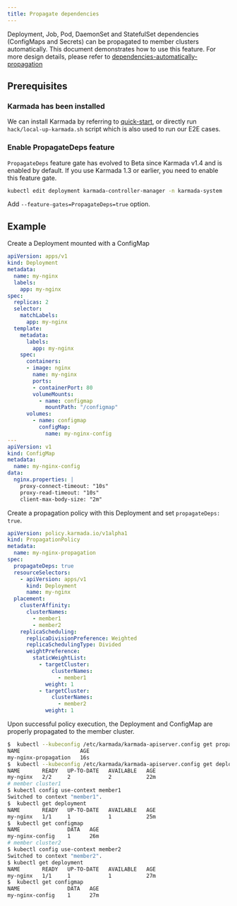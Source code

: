 ```yaml
---
title: Propagate dependencies
---
```


Deployment, Job, Pod, DaemonSet and StatefulSet dependencies (ConfigMaps and Secrets) can be propagated to member
clusters automatically. This document demonstrates how to use this feature. For more design details, please refer to
[dependencies-automatically-propagation](https://github.com/karmada-io/karmada/blob/master/docs/proposals/dependencies-automatically-propagation/README.md)

## Prerequisites
### Karmada has been installed

We can install Karmada by referring to [quick-start](https://github.com/karmada-io/karmada#quick-start), or directly run
`hack/local-up-karmada.sh` script which is also used to run our E2E cases.

### Enable PropagateDeps feature

`PropagateDeps` feature gate has evolved to Beta since Karmada v1.4 and is enabled by default. If you use Karmada 1.3 or earlier, you need to enable this feature gate.

```bash
kubectl edit deployment karmada-controller-manager -n karmada-system
```
Add `--feature-gates=PropagateDeps=true` option.

## Example
Create a Deployment mounted with a ConfigMap
```yaml
apiVersion: apps/v1
kind: Deployment
metadata:
  name: my-nginx
  labels:
    app: my-nginx
spec:
  replicas: 2
  selector:
    matchLabels:
      app: my-nginx
  template:
    metadata:
      labels:
        app: my-nginx
    spec:
      containers:
      - image: nginx
        name: my-nginx
        ports:
        - containerPort: 80
        volumeMounts:
          - name: configmap
            mountPath: "/configmap"
      volumes:
        - name: configmap
          configMap:
            name: my-nginx-config
---
apiVersion: v1
kind: ConfigMap
metadata:
  name: my-nginx-config
data:
  nginx.properties: |
    proxy-connect-timeout: "10s"
    proxy-read-timeout: "10s"
    client-max-body-size: "2m"
```
Create a propagation policy with this Deployment and set `propagateDeps: true`.
```yaml
apiVersion: policy.karmada.io/v1alpha1
kind: PropagationPolicy
metadata:
  name: my-nginx-propagation
spec:
  propagateDeps: true
  resourceSelectors:
    - apiVersion: apps/v1
      kind: Deployment
      name: my-nginx
  placement:
    clusterAffinity:
      clusterNames:
        - member1
        - member2
    replicaScheduling:
      replicaDivisionPreference: Weighted
      replicaSchedulingType: Divided
      weightPreference:
        staticWeightList:
          - targetCluster:
              clusterNames:
                - member1
            weight: 1
          - targetCluster:
              clusterNames:
                - member2
            weight: 1
```
Upon successful policy execution, the Deployment and ConfigMap are properly propagated to the member cluster.
```bash
$  kubectl --kubeconfig /etc/karmada/karmada-apiserver.config get propagationpolicy
NAME                   AGE
my-nginx-propagation   16s
$  kubectl --kubeconfig /etc/karmada/karmada-apiserver.config get deployment
NAME       READY   UP-TO-DATE   AVAILABLE   AGE
my-nginx   2/2     2            2           22m
# member cluster1
$ kubectl config use-context member1
Switched to context "member1".
$  kubectl get deployment
NAME       READY   UP-TO-DATE   AVAILABLE   AGE
my-nginx   1/1     1            1           25m
$  kubectl get configmap
NAME               DATA   AGE
my-nginx-config    1      26m
# member cluster2
$ kubectl config use-context member2
Switched to context "member2".
$ kubectl get deployment
NAME       READY   UP-TO-DATE   AVAILABLE   AGE
my-nginx   1/1     1            1           27m
$  kubectl get configmap
NAME               DATA   AGE
my-nginx-config    1      27m
```
